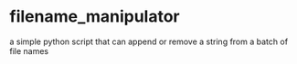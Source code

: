 # filename_manipulator
a simple python script that can append or remove a string from a batch of file names
